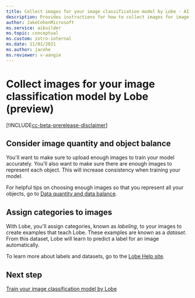 ```yaml
---
title: Collect images for your image classification model by Lobe - AI Builder | Microsoft Docs
description: Provides instructions for how to collect images for image classification models by Lobe in AI Builder to add intelligence to your apps.
author: JakeCohenMicrosoft
ms.service: aibuilder
ms.topic: conceptual
ms.custom: intro-internal
ms.date: 11/01/2021
ms.author: jacohe
ms.reviewer: v-aangie
---
```


# Collect images for your image classification model by Lobe (preview)

[!INCLUDE[cc-beta-prerelease-disclaimer](./includes/cc-beta-prerelease-disclaimer.md)]

## Consider image quantity and object balance

You'll want to make sure to upload enough images to train your model accurately. You'll also want to make sure there are enough images to represent each object.
This will increase consistency when training your model.

For helpful tips on choosing enough images so that you represent all your objects, go to [Data quantity and data balance](collect-images.md#data-quantity-and-data-balance).

## Assign categories to images

With Lobe, you'll assign categories, known as *labeling*, to your images to create examples that teach Lobe. These examples are known as a *dataset*. From this dataset, Lobe will learn to predict a label for an image automatically.

To learn more about labels and datasets, go to the [Lobe Help site](https://www.lobe.ai/docs/label/label).

## Next step

[Train your image classification model by Lobe](lobe-train.md)